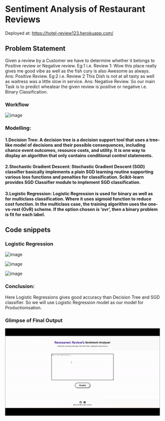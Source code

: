 # Sentiment Analysis of Restaurant Reviews

Deployed at: https://hotel-review123.herokuapp.com/

## Problem Statement
Given a review by a Customer we have to determine whether it belongs to Positive review or Negative review. Eg:1 i.e. Review 1: Wow this place really gives me good vibe as well as the fish cury is also Awesome as always. Ans: Positive Review. Eg:2 i.e. Review 2 This Dish is not at all tasty as well as waitress was a little slow in service. Ans: Negative Review. So our main Task is to predict wheatear the given review is positive or negative i.e. Binary Classification.

### Workflow

![image](https://user-images.githubusercontent.com/61958476/116067998-558d3980-a6a7-11eb-9757-79062a3d330f.png)


### Modelling: 

#### 1.Decision Tree: A decision tree is a decision support tool that uses a tree-like model of decisions and their possible consequences, including chance event outcomes, resource costs, and utility. It is one way to display an algorithm that only contains conditional control statements.

#### 2.Stochastic Gradient Descent: Stochastic Gradient Descent (SGD) classifier basically implements a plain SGD learning routine supporting various loss functions and penalties for classification. Scikit-learn provides SGD Classifier module to implement SGD classification.

#### 3.Logistic Regression: Logistic Regression is used for binary as well as for multiclass classification. Where it uses sigmoid function to reduce cost function. In the multiclass case, the training algorithm uses the one-vs-rest (OvR) scheme. If the option chosen is ‘ovr’, then a binary problem is fit for each label.

## Code snippets

### Logistic Regression
![image](https://user-images.githubusercontent.com/61958476/116068594-08f62e00-a6a8-11eb-83df-2c4428d5cf51.png)

![image](https://user-images.githubusercontent.com/61958476/116068710-2a571a00-a6a8-11eb-86d6-dd27401ab545.png)


![image](https://user-images.githubusercontent.com/61958476/116068925-6be7c500-a6a8-11eb-96d0-75bebd85500a.png)


### Conclusion:
Here Logistic Regressions gives good accuracy than Decision Tree and SGD classifier. So we will use Logistic Regression model as our model for Productionisation.


### Glimpse of Final Output
![GIF](gif_review.gif)

